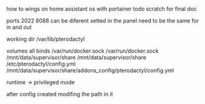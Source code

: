 how to wings on home assistant os with portainer
todo scratch for final doc

ports 2022 8088 can be diferent setted in the panel need to be the same for in and out

working dir /var/lib/pterodactyl

volumes all binds
/var/run/docker.sock /var/run/docker.sock
/mnt/data/supervisor/share /mnt/data/supervisor/share
/etc/pterodactyl/config.yml /mnt/data/supervisor/share/addons_config/pterodactyl/config.yml

runtime -> privileged mode

after config created modifing the path in it
